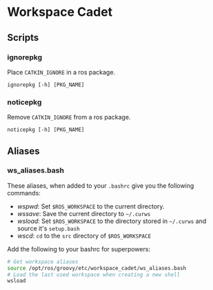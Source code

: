 Workspace Cadet
===============

Scripts
-------

### ignorepkg

Place `CATKIN_IGNORE` in a ros package.

```
ignorepkg [-h] [PKG_NAME]
```


### noticepkg

Remove `CATKIN_IGNORE` from a ros package.

```
noticepkg [-h] [PKG_NAME]
```

Aliases
-------

### ws_aliases.bash

These aliases, when added to your `.bashrc` give you the following commands:

* _wspwd_: Set `$ROS_WORKSPACE` to the current directory.
* _wssave_: Save the current directory to `~/.curws`
* _wsload_: Set `$ROS_WORKSPACE` to the directory stored in `~/.curws` and source it's `setup.bash`
* _wscd_: `cd` to the `src` directory of `$ROS_WORKSPACE`

Add the following to your bashrc for superpowers:
```bash
# Get workspace aliases
source /opt/ros/groovy/etc/workspace_cadet/ws_aliases.bash
# Load the last used workspace when creating a new shell
wsload
```
